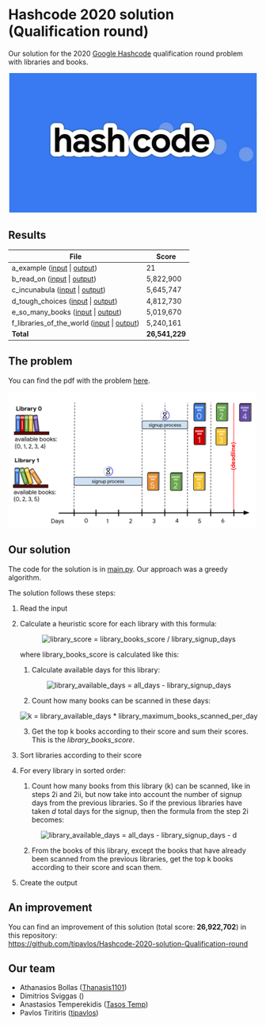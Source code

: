 # Hashcode 2020 solution (Qualification round)
Our solution for the 2020 [Google Hashcode](https://codingcompetitions.withgoogle.com/hashcode) qualification round problem with libraries and books.

<p align="center">
<img src="/images/hashcode.jpg" alt="Hashcode Logo" width="500"/>
</p>


## Results

| File  | Score |
| ------------- | ------------- |
| a_example ([input](inputs/a_example.txt) \| [output](outputs/a_example.out)) | 21 |
| b_read_on ([input](inputs/b_read_on.txt) \| [output](outputs/b_read_on.out)) | 5,822,900 |
| c_incunabula ([input](inputs/c_incunabula.txt) \| [output](outputs/c_incunabula.out)) | 5,645,747 |
| d_tough_choices ([input](inputs/d_tough_choices.txt) \| [output](outputs/d_tough_choices.out)) | 4,812,730 |
| e_so_many_books ([input](inputs/e_so_many_books.txt) \| [output](outputs/e_so_many_books.out)) | 5,019,670 |
| f_libraries_of_the_world ([input](inputs/f_libraries_of_the_world.txt) \| [output](outputs/f_libraries_of_the_world.out)) | 5,240,161 |
| **Total** | **26,541,229** |


## The problem

You can find the pdf with the problem [here](hashcode_2020_online_qualification_round.pdf).

<img src="/images/hashcode_2020_problem.png" alt="Hashcode 2020 problem" width="500"/>


## Our solution

The code for the solution is in [main.py](main.py). Our approach was a greedy algorithm.

The solution follows these steps:

1. Read the input
2. Calculate a heuristic score for each library with this formula:

   
   <p align="center">
   <img src="https://latex.codecogs.com/svg.latex?\Large&space;library\_score=\frac{library\_books\_score}{library\_signup\_days}" title="library_score = library_books_score / library_signup_days" />
   </p>  

   where library_books_score is calculated like this:

   1. Calculate available days for this library:

   <p align="center">
   <img src="https://latex.codecogs.com/svg.latex?\Large&space;library\_available\_days=all\_days-library\_signup\_days" title="library_available_days = all_days - library_signup_days" />
   </p>

   2. Count how many books can be scanned in these days:

   <p align="center">
   <img src="https://latex.codecogs.com/svg.latex?\Large&space;k=library\_available\_days&space;\times&space;library\_maximum\_books\_scanned\_per\_day" title="k = library_available_days * library_maximum_books_scanned_per_day" />
   </p>

   3. Get the top k books according to their score and sum their scores. This is the *library_books_score*.

3. Sort libraries according to their score
4. For every library in sorted order:
   1. Count how many books from this library (k) can be scanned, like in steps 2i and 2ii, but now take into account the number of signup days from the previous libraries. So if the previous libraries have taken *d* total days for the signup, then the formula from the step 2i becomes:
   <p align="center">
   <img src="https://latex.codecogs.com/svg.latex?\Large&space;library\_available\_days=all\_days-library\_signup\_days-d" title="library_available_days = all_days - library_signup_days - d" />
   </p>
   
   2. From the books of this library, except the books that have already been scanned from the previous libraries, get the top k books according to their score and scan them.

5. Create the output

## An improvement

You can find an improvement of this solution (total score: **26,922,702**) in this repository:  
https://github.com/tipavlos/Hashcode-2020-solution-Qualification-round


## Our team

- Athanasios Bollas ([Thanasis1101](https://github.com/Thanasis1101))
- Dimitrios Sviggas ([]())
- Anastasios Temperekidis ([Tasos Temp](https://github.com/tasosxak))
- Pavlos Tiritiris ([tipavlos](https://github.com/tipavlos))
